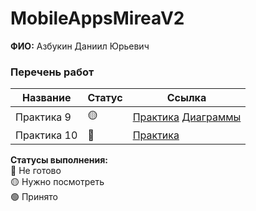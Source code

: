 # MobileAppsMireaV2

**ФИО:** Азбукин Даниил Юрьевич

### Перечень работ

Название            | Статус | Ссылка
--------------------|--------|--------
Практика 9 | 🟡 | <a href="https://github.com/MalakaVoid/MobileAppsMireaV2/tree/main/Lesson_9">Практика</a> <a href="https://github.com/MalakaVoid/MobileAppsMireaV2/blob/main/BooksProject/README.md">Диаграммы</a>
Практика 10 | 🔴 | <a href="https://github.com/MalakaVoid/MobileAppsMireaV2/tree/main/Lesson_10">Практика</a>

**Статусы выполнения:** <br>
🔴 Не готово <br>
🟡 Нужно посмотреть <br>
🟢 Принято <br>
